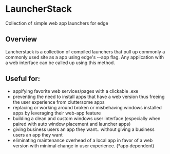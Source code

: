 # LauncherStack
Collection of simple web app launchers for edge

## Overview

Lancherstack is a collection of compiled launchers that pull up commonly a commonly used site as a app using edge's --app flag.  Any application with a web interface can be called up using this method.

## Useful for:
- appifying favorite web services/pages with a clickable .exe
- preventing the need to install apps that have a web version thus freeing the user experience from cluttersome apps
- replacing or working around broken or misbehaving windows installed apps by leveraging their web-app feature
- building a clean and custom windows user interface (especially when paired with auto window placement and launcher apps)
- giving business users an app they want.. without giving a business users an app they want 
- eliminating maintenance overhead of a local app in favor of a web version with minimal change in user experience.  (*app dependent)
